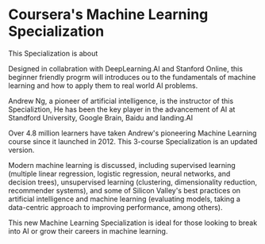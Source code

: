  # Coursera's Machine Learning Specialization
This Specialization is about

Designed in collabration with DeepLearning.AI and Stanford Online, this beginner friendly progrm will introduces ou to the fundamentals of machine learning and how to apply them to real world AI problems.

Andrew Ng, a pioneer of artificial intelligence, is the instructor of this Specializtion, He has been the key player in the advancement of AI at Standford University, Google Brain, Baidu and landing.AI

Over 4.8 million learners have taken Andrew's pioneering Machine Learning course since it launched in 2012. This 3-course Specialization is an updated version.

Modern machine learning is discussed, including supervised learning (multiple linear regression, logistic regression, neural networks, and decision trees), unsupervised learning (clustering, dimensionality reduction, recommender systems), and some of Silicon Valley's best practices on artificial intelligence and machine learning (evaluating models, taking a data-centric approach to improving performance, among others).

This new Machine Learning Specialization is ideal for those looking to break into AI or grow their careers in machine learning.

